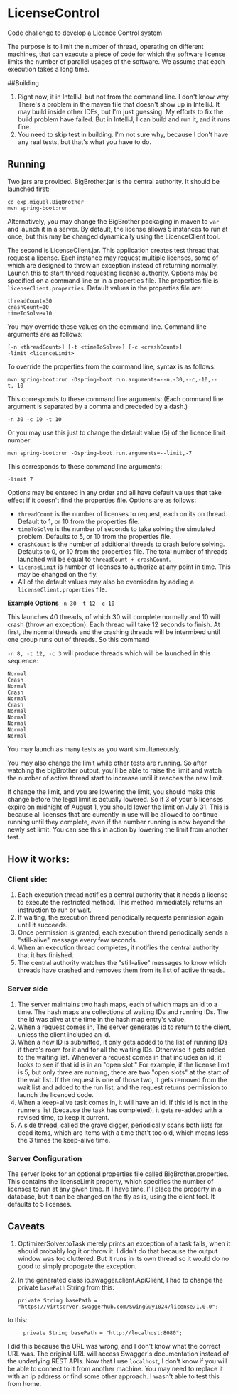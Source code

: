 # LicenseControl
Code challenge to develop a Licence Control system

The purpose is to limit the number of thread, operating on different machines, that can execute a piece of code for which the software license limits the number of parallel usages of the software. We assume that each execution takes a long time.

##Building

1. Right now, it in IntelliJ, but not from the command line. I don't know why. There's a problem in the maven file that doesn't show up in IntelliJ. It may build inside other IDEs, but I'm just guessing. My efforts to fix the build problem have failed. But in IntelliJ, I can build and run it, and it runs fine.
2. You need to skip test in building. I'm not sure why, because I don't have any real tests, but that's what you have to do.

## Running
Two jars are provided. BigBrother.jar is the central authority. It should be launched first:

    cd exp.miguel.BigBrother
    mvn spring-boot:run

Alternatively, you may change the BigBrother packaging in maven to `war` and launch it in a server. By default, the license allows 5 instances to run at once, but this may be changed dynamically using the LicenceClient tool.

The second is LicenseClient.jar. This application creates test thread that request a license. Each instance may request multiple licenses, some of which are designed to throw an exception instead of returning normally. 
 Launch this to start thread requesting license authority. Options may be specified on a command line or in a properties file. The properties file is `licenseClient.properties`. Default values in the properties file are:
                                                                                                                           
    threadCount=30
    crashCount=10
    timeToSolve=10

You may override these values on the command line. Command line arguments are as follows: 

    [-n <threadCount>] [-t <timeToSolve>] [-c <crashCount>]
    -limit <licenceLimit>
 
 To override the properties from the command line, syntax is as follows:

    mvn spring-boot:run -Dspring-boot.run.arguments=--n,-30,--c,-10,--t,-10
    
This corresponds to these command line arguments: (Each command line argument is separated by a comma and preceded by a dash.)

    -n 30 -c 10 -t 10

Or you may use this just to change the default value (5) of the licence limit number:

    mvn spring-boot:run -Dspring-boot.run.arguments=--limit,-7

This corresponds to these command line arguments:

    -limit 7    
    
Options may be entered in any order and all have default values that take effect if it doesn't find the properties file. Options are as follows:

  * `threadCount` is the number of licenses to request, each on its on thread. Default to 1, or 10 from the properties file.
  * `timeToSolve` is the number of seconds to take solving the simulated problem. Defaults to 5, or 10 from the properties file.
  * `crashCount` is the number of additional threads to crash before solving. Defaults to 0, or 10 from the properties file. The total number of threads launched will be equal to `threadCount + crashCount`.
  * `licenseLimit` is number of licenses to authorize at any point in time. This may be changed on the fly.
  * All of the default values may also be overridden by adding a `licenseClient.properties` file. 
  
**Example Options** `-n 30 -t 12 -c 10`

This launches 40 threads, of which 30 will complete normally and 10 will crash (throw an exception). Each thread will take 12 seconds to finish. At first, the normal threads and the crashing threads will be intermixed until one group runs out of threads. So this command

`-n 8, -t 12, -c 3` will produce threads which will be launched in this sequence:

    Normal
    Crash
    Normal
    Crash
    Normal
    Crash
    Normal
    Normal
    Normal
    Normal
    Normal


  You may launch as many tests as you want simultaneously.
  
  You may also change the limit while other tests are running. So after watching the bigBrother output, you'll be able to raise the limit and watch the number of active thread start to increase until it reaches the new limit. 

  If change the limit, and you are lowering the limit, you should make this change before the legal limit is actually lowered. So if 3 of your 5 licenses expire on midnight of August 1, you should lower the limit on July 31. This is because all licenses that are currently in use will be allowed to continue running until they complete, even if the number running is now beyond the newly set limit. You can see this in action by lowering the limit from another test.
  

## How it works:
### Client side:

1. Each execution thread notifies a central authority that it needs a license to execute the restricted method. This method immediately returns an instruction to run or wait.
2. If waiting, the execution thread periodically requests permission again until it succeeds.
3. Once permission is granted, each execution thread periodically sends a "still-alive" message every few seconds.
4. When an execution thread completes, it notifies the central authority that it has finished. 
5. The central authority watches the "still-alive" messages to know which threads have crashed and removes them from its list of active threads.
### Server side
1. The server maintains two hash maps, each of which maps an id to a time. The hash maps are collections of waiting IDs and running IDs. The the id was alive at the time in the hash map entry's value.
2. When a request comes in, The server generates id to return to the client, unless the client included an id. 
3. When a new ID is submitted, it only gets added to the list of running IDs if there's room for it and for all the waiting IDs. Otherwise it gets added to the waiting list. Whenever a request comes in that includes an id, it looks to see if that id is in an "open slot." For example, if the license limit is 5, but only three are running, there are two "open slots" at the start of the wait list. If the request is one of those two, it gets removed from the wait list and added to the run list, and the request returns permission to launch the licenced code.
4. When a keep-alive task comes in, it will have an id. If this id is not in the runners list (because the task has completed), it gets re-added with a revised time, to keep it current.
5. A side thread, called the grave digger, periodically scans both lists for dead items, which are items with a time that't too old, which means less the 3 times the keep-alive time.

### Server Configuration
The server looks for an optional properties file called BigBrother.properties. This contains the licenseLimit property, which specifies the number of licenses to run at any given time. If I have time, I'll place the property in a database, but it can be changed on the fly as is, using the client tool. It defaults to 5 licenses.

## Caveats
1) OptimizerSolver.toTask merely prints an exception of a task fails, when it should probably log it or throw it. I didn't do that because the output window was too cluttered. But it runs in its own thread so it would do no good to simply propogate the exception.

2) In the generated class io.swagger.client.ApiClient, I had to change the private `basePath` String from this:   

       private String basePath = "https://virtserver.swaggerhub.com/SwingGuy1024/license/1.0.0";
to this:

         private String basePath = "http://localhost:8080";
  I did this because the URL was wrong, and I don't know what the correct URL was. The original URL will access Swagger's documentation instead of the underlying REST APIs. Now that I use `localhost`, I don't know if you will be able to connect to it from another machine. You may need to replace it with an ip address or find some other approach. I wasn't able to test this from home.